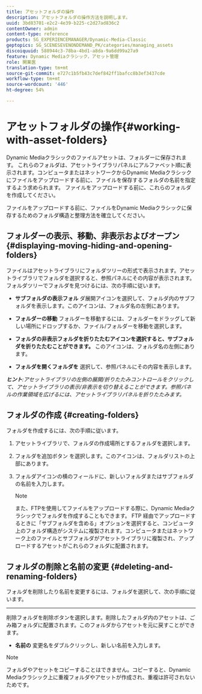 ```yaml
---
title: アセットフォルダの操作
description: アセットフォルダの操作方法を説明します。
uuid: 3bd83701-e2c2-4e39-b225-c2d27ad836c2
contentOwner: admin
content-type: reference
products: SG_EXPERIENCEMANAGER/Dynamic-Media-Classic
geptopics: SG_SCENESEVENONDEMAND_PK/categories/managing_assets
discoiquuid: 588944c3-78ba-4bd1-a8da-9a6dd99a27a9
feature: Dynamic Mediaクラシック，アセット管理
role: 開業医
translation-type: tm+mt
source-git-commit: e727c1b5fb43c7def842ff1bafcc8b3ef3437cde
workflow-type: tm+mt
source-wordcount: '446'
ht-degree: 54%

---
```



# アセットフォルダの操作{#working-with-asset-folders}

Dynamic Mediaクラシックのファイルアセットは、フォルダーに保存されます。 これらのフォルダは、アセットライブラリパネルにアルファベット順に表示されます。コンピュータまたはネットワークからDynamic Mediaクラシックにファイルをアップロードする前に、ファイルを保存するフォルダの名前を指定するよう求められます。 ファイルをアップロードする前に、これらのフォルダを作成してください。

ファイルをアップロードする前に、ファイルをDynamic Mediaクラシックに保存するためのフォルダ構造と整理方法を確立してください。

## フォルダーの表示、移動、非表示およびオープン {#displaying-moving-hiding-and-opening-folders}

ファイルはアセットライブラリにフォルダツリーの形式で表示されます。アセットライブラリでフォルダを選択すると、参照パネルにその内容が表示されます。フォルダツリーでフォルダを見つけるには、次の手順に従います。

* **サブフォルダの表示フォル**
ダ展開アイコンを選択して、フォルダ内のサブフォルダを表示します。このアイコンは、フォルダ名の左側にあります。

* **フォルダーの移動**
フォルダーを移動するには、フォルダーをドラッグして新しい場所にドロップするか、ファイル/フォルダーを移動を選択します。

* **フォルダの非表示フォルダを折りたたむアイコンを選択すると、サブフォルダを折りたたむことができます。**
このアイコンは、フォルダ名の左側にあります。

* **フォルダを開くフォルダを**
選択して、参照パネルにその内容を表示します。

***ヒント&#x200B;**:アセットライブラリの左側の展開/折りたたみコントロールをクリックして、アセットライブラリの表示/非表示を切り替えることができます。参照パネルの作業領域を広げるには、アセットライブラリパネルを折りたたみます。*

## フォルダの作成 {#creating-folders}

フォルダを作成するには、次の手順に従います。

1. アセットライブラリで、フォルダの作成場所とするフォルダを選択します。
1. フォルダを追加ボタン  を選択します。このアイコンは、フォルダリストの上部にあります。
1. フォルダアイコンの横のフィールドに、新しいフォルダまたはサブフォルダの名前を入力します。

   >[!NOTE]
   >
   >また、FTPを使用してファイルをアップロードする際に、Dynamic Mediaクラシックでフォルダを作成することもできます。 FTP 経由でアップロードするときに「サブフォルダを含める」オプションを選択すると、コンピュータ上のフォルダ構造がシステムに複製されます。コンピュータまたはネットワーク上のファイルとサブフォルダがアセットライブラリに複製され、アップロードするアセットがこれらのフォルダに配置されます。

## フォルダの削除と名前の変更  {#deleting-and-renaming-folders}

フォルダを削除したり名前を変更するには、フォルダを選択して、次の手順に従います。

* ****
削除フォルダを削除ボタンを選択します。削除したフォルダ内のアセットは、ごみ箱フォルダに配置されます。このフォルダからアセットを元に戻すことができます。

* **名前の**
変更名をダブルクリックし、新しい名前を入力します。

>[!NOTE]
>
>フォルダやアセットをコピーすることはできません。コピーすると、Dynamic Mediaクラシック上に重複フォルダやアセットが作成され、重複は許可されないためです。
